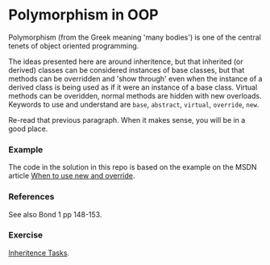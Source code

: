 # Polymorphism in OOP

Polymorphism (from the Greek meaning 'many bodies') is one of the central tenets of object oriented programming. 

The ideas presented here are around inheritence, but that inherited (or derived) classes can be considered instances of base classes, but that methods can be overridden and 'show through' even when the instance of a derived class is being used as if it were an instance of a base class. Virtual methods can be overidden, normal methods are hidden with new overloads. Keywords to use and understand are `base`, `abstract`, `virtual`, `override`, `new`. 

Re-read that previous paragraph. When it makes sense, you will be in a good place. 


### Example

The code in the solution in this repo is based on the example on the MSDN article [When to use new and override](https://docs.microsoft.com/en-us/dotnet/csharp/programming-guide/classes-and-structs/knowing-when-to-use-override-and-new-keywords). 

### References 

See also Bond 1 pp 148-153. 

### Exercise 

[Inheritence Tasks](https://docs.google.com/document/d/1NSl9_k_jqfxKTqISihom_pRQY4mguAAKygddBPvkpEU/edit?usp=sharing).
